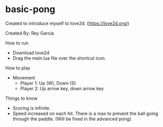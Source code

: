 # basic-pong
Created to introduce myself to love2d. (https://love2d.org/)

Created By: Rey Garcia

How to run
- Download love2d
- Drag the main.lua file over the shortcut icon.

How to play
- Movement
  * Player 1: Up (W), Down (S)
  * Player 2: Up arrow key, down arrow key

Things to know
  - Scoring is infinite.
  - Speed increased on each hit. There is a max to prevent the ball going through the paddle. (Will be fixed in the advanced pong).
